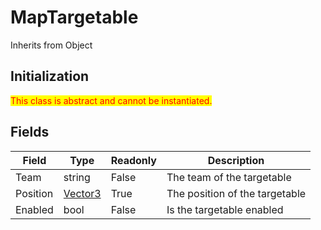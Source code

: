 # MapTargetable
Inherits from Object

## Initialization
<mark style="color:red;">This class is abstract and cannot be instantiated.</mark>

## Fields
|Field|Type|Readonly|Description|
|---|---|---|---|
|Team|string|False|The team of the targetable|
|Position|[Vector3](../objects/Vector3.md)|True|The position of the targetable|
|Enabled|bool|False|Is the targetable enabled|
